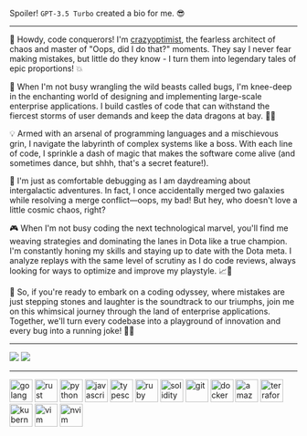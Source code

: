 Spoiler! `GPT-3.5 Turbo` created a bio for me. 😎

---

👋 Howdy, code conquerors! I'm [crazyoptimist](https://crazyoptimist.net), the fearless architect of chaos and master of "Oops, did I do that?" moments. They say I never fear making mistakes, but little do they know - I turn them into legendary tales of epic proportions! 💥

🏢 When I'm not busy wrangling the wild beasts called bugs, I'm knee-deep in the enchanting world of designing and implementing large-scale enterprise applications. I build castles of code that can withstand the fiercest storms of user demands and keep the data dragons at bay. 🏰🐉

💡 Armed with an arsenal of programming languages and a mischievous grin, I navigate the labyrinth of complex systems like a boss. With each line of code, I sprinkle a dash of magic that makes the software come alive (and sometimes dance, but shhh, that's a secret feature!).

🌌 I'm just as comfortable debugging as I am daydreaming about intergalactic adventures. In fact, I once accidentally merged two galaxies while resolving a merge conflict—oops, my bad! But hey, who doesn't love a little cosmic chaos, right?

🎮 When I'm not busy coding the next technological marvel, you'll find me weaving strategies and dominating the lanes in Dota like a true champion. I'm constantly honing my skills and staying up to date with the Dota meta. I analyze replays with the same level of scrutiny as I do code reviews, always looking for ways to optimize and improve my playstyle. 📈🔎

📣 So, if you're ready to embark on a coding odyssey, where mistakes are just stepping stones and laughter is the soundtrack to our triumphs, join me on this whimsical journey through the land of enterprise applications. Together, we'll turn every codebase into a playground of innovation and every bug into a running joke! 🚀✨

---

![](http://github-profile-summary-cards.vercel.app/api/cards/stats?username=crazyoptimist&theme=gruvbox)
![](http://github-profile-summary-cards.vercel.app/api/cards/most-commit-language?username=crazyoptimist&theme=gruvbox)

---

<p align="left">
  <img src="https://cdn.jsdelivr.net/gh/devicons/devicon/icons/go/go-original.svg" alt="golang" width="40" height="40"/>
  <img src="https://cdn.jsdelivr.net/gh/devicons/devicon/icons/rust/rust-original.svg" alt="rust" width="40" height="40"/>
  <img src="https://cdn.jsdelivr.net/gh/devicons/devicon/icons/python/python-original.svg" alt="python" width="40" height="40"/>
  <img src="https://cdn.jsdelivr.net/gh/devicons/devicon/icons/javascript/javascript-original.svg" alt="javascript" width="40" height="40"/>
  <img src="https://cdn.jsdelivr.net/gh/devicons/devicon/icons/typescript/typescript-original.svg" alt="typescript" width="40" height="40"/>
  <img src="https://cdn.jsdelivr.net/gh/devicons/devicon/icons/ruby/ruby-original.svg" alt="ruby" width="40" height="40"/>
  <img src="https://cdn.jsdelivr.net/gh/devicons/devicon/icons/solidity/solidity-original.svg" alt="solidity" width="40" height="40"/>
  <img src="https://cdn.jsdelivr.net/gh/devicons/devicon/icons/git/git-original.svg" alt="git" width="40" height="40"/>
  <img src="https://cdn.jsdelivr.net/gh/devicons/devicon/icons/docker/docker-original.svg" alt="docker" width="40" height="40"/>
  <img src="https://cdn.jsdelivr.net/gh/devicons/devicon/icons/amazonwebservices/amazonwebservices-original-wordmark.svg" alt="amazonwebservices" width="40" height="40"/>
  <img src="https://cdn.jsdelivr.net/gh/devicons/devicon/icons/terraform/terraform-original.svg" alt="terraform" width="40" height="40"/>
  <img src="https://cdn.jsdelivr.net/gh/devicons/devicon/icons/kubernetes/kubernetes-plain.svg" alt="kubernetes" width="40" height="40"/>
  <img src="https://cdn.jsdelivr.net/gh/devicons/devicon/icons/vim/vim-original.svg" alt="vim" width="40" height="40"/>
  <img src="https://cdn.jsdelivr.net/gh/devicons/devicon/icons/neovim/neovim-original.svg" alt="nvim" width="40" height="40"/>
</p>

###
